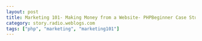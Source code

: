 ```yaml
---
layout: post
title: Marketing 101- Making Money from a Website- PHPBeginner Case Study
category: story.radio.weblogs.com
tags: ["php", "marketing", "marketing101"]
---
```

<head>
<meta http-equiv="Content-Type" content="text/html; charset=UTF-8">
    <meta http-equiv="Expires" content="Mon, 01 Jan 1990 01:00:00 GMT">
    <title>Marketing 101: Making Money from a Website: PHPBeginner Case Study</title>
    <style type="text/css">
      body {
        margin-top: 0px;
        margin-left: 0px;
        margin-right: 0px;
        margin-bottom: 0px;
        }

      body, td, p {
        font-family: verdana, sans-serif;
        font-size: 90%;
        }

      h2 { 
        font-family: Verdana, Arial, Helvetica, sans-serif; font-size: 24px; font-weight: bold
        }
      .header {
        font-family: Verdana, Arial, Helvetica, sans-serif; font-size: 40px; font-weight: bold
        }
      .realsmall {
        font-family: Verdana, Arial, Helvetica, sans-serif; font-size: 9px;
        }
      .small {
        font-family: Verdana, Arial, Helvetica, sans-serif; font-size: 10px;
        }
      </style>
    </head>

| 

 |

| ![](http://radio.weblogs.com/0103807/images/trans60x60.gif)  
 | Last updated: 6/16/2002; 10:19:37 AM  
 | ![](http://radio.weblogs.com/0103807/images/trans60x60.gif) |

| ![](http://radio.weblogs.com/0103807/images/trans60x1.gif)  
 | 

<font size="+3"><b><a href="http://radio.weblogs.com/0103807/" style="color:black; text-decoration:none">The FuzzyBlog!</a></b></font>  
_Marketing 101. Consulting 101. PHP Consulting. Random geeky stuff. I Blog Therefore I Am._

<font size="+1"><b>Marketing 101: Making Money from a Website: PHPBeginner Case Study</b></font>

We all want to make money from our website.&nbsp; Making money from a website is \_\_hard\_\_.&nbsp; This article talks about a few ways that one website that I am quite familiar with, [www.phpbeginner.com](http://www.phpbeginner.com), might choose to make money from their site.

**DISCLAIMER:** I'm an author for [www.phpbeginner.com](http://www.phpbeginner.com) as well as someone that considers Maxim (the founder of the site) a friend.&nbsp; This was written, however, not for him but as a critical way to examine this all too important and overlooked topic.

### Traditional Money Making Tools for Websites

The two traditional money making tools for web sites we know and find all too ineffective include:

- Advertisements 
- E-Commerce Referral Links

I know quite a few people that have sites, that get real traffic,&nbsp;that have tried both of these options and found them lacking.&nbsp; So what we are going to do is return to the very, very basics and examine this topic in view of those basics.

### Question 1: What Do You Own?

You can't make money unless you own something.&nbsp; If you own something then, perhaps:

- Someone might want to buy it 
- Someone might want to rent it 
- You might want to sell it (not everything you own is something that you are willing to sell).

This brings us to the question of what a website might own.&nbsp; Typical assets a web site "owns" include:

- Content i.e. the information on the&nbsp;web site 
- Readers (not really ownership) i.e. a group of people that come back regularly or somewhat regularly 
- Authors i.e. the people that create the content for the site 
- Metrics i.e. the data about the audience.&nbsp; Market research data can be quite valuable to the right person. 
- Interactive Services i.e. HotMail is an interactive service.&nbsp; So is MapQuest.

### Question 2: What Are You Selling?

So now the question becomes that out of the possible items that you own, what are you willing to sell.

&nbsp;

For most web sites I would stongly urge them to consider implementing a self service ad sales system.&nbsp;

### Question 3: Who's Willing to Buy It?

&nbsp;

### Question 4: Can you be an Intermediary?

Question 5: Can Your Costs Be Cut Dramatically?

&nbsp;

[http://www.cafepress.com/cp/info/index.aspx](http://www.cafepress.com/cp/info/index.aspx)

&nbsp;

go into the publishing business: PHP Beginner Volume 1

[http://www.cafepress.com/cp/store/store.aspx?storeid=blogstickers](http://www.cafepress.com/cp/store/store.aspx?storeid=blogstickers)

&nbsp;

  
  

<script language="JavaScript" type="text/javascript"><!--
	var imageUrl = "http://subhonker6.userland.com/weblogStats/count.gif";
	var imageTag = "<img src=\"" + imageUrl + "?group=radio1&usernum=103807&referer=" + escape (document.referrer) + "\" height=\"1\" width=\"1\">";
	document.write (imageTag);
	//--></script>

 | ![](http://radio.weblogs.com/0103807/images/trans60x1.gif)  
 |
| ![](http://radio.weblogs.com/0103807/images/trans60x60.gif)  
 | Copyright 2002 © The FuzzyStuff  
 | ![](http://radio.weblogs.com/0103807/images/trans60x60.gif)  
 |

